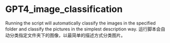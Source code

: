 # GPT4_image_classification
Running the script will automatically classify the images in the specified folder and classify the pictures in the simplest description way.
运行脚本会自动分类指定文件夹下的图像，以最简单的描述方式分类图片。
